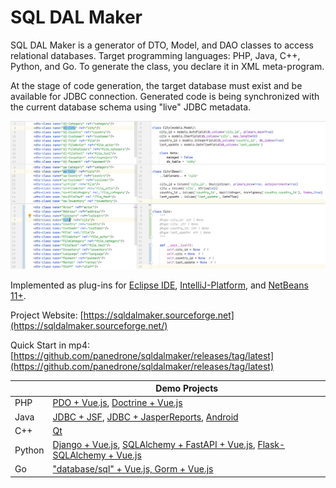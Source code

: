 # SQL DAL Maker

SQL DAL Maker is a generator of DTO, Model, and DAO classes to access relational databases. Target programming
languages: PHP, Java, C++, Python, and Go. To generate the class, you declare it in XML meta-program.

At the stage of code generation, the target database must exist and be available for JDBC connection.
Generated code is being synchronized with the current database schema using "live" JDBC metadata.

![SQL DAL Maker](sdm_python.png)

Implemented as plug-ins
for [Eclipse IDE](http://marketplace.eclipse.org/content/sql-dal-maker), [IntelliJ-Platform](http://plugins.jetbrains.com/plugin/7092),
and [NetBeans 11+](https://github.com/panedrone/sqldalmaker/releases/tag/latest).

Project Website: [https://sqldalmaker.sourceforge.net](https://sqldalmaker.sourceforge.net/)

Quick Start in
mp4: [https://github.com/panedrone/sqldalmaker/releases/tag/latest](https://github.com/panedrone/sqldalmaker/releases/tag/latest)

|        | Demo Projects                                                                                                                                                                                                                                                              |
|--------|----------------------------------------------------------------------------------------------------------------------------------------------------------------------------------------------------------------------------------------------------------------------------|
| PHP    | [PDO + Vue.js](https://github.com/panedrone/sdm_demo_php_todolist), [Doctrine + Vue.js](https://github.com/panedrone/sdm_demo_todolist_php_doctrine)                                                                                                                       |
| Java   | [JDBC + JSF](https://github.com/panedrone/sdm_demo_jsf_todolist), [JDBC + JasperReports](https://github.com/panedrone/sdm_demo_jasper_reports_northwindEF), [Android](https://github.com/panedrone/sdm_demo_android_thesaurus)                                             |
| C++    | [Qt](https://github.com/panedrone/sdm_demo_qt6_thesaurus)                                                                                                                                                                                                                  |
| Python | [Django + Vue.js](https://github.com/panedrone/sdm_demo_todolist_django), [SQLAlchemy + FastAPI + Vue.js](https://github.com/panedrone/sdm_demo_todolist_fastapi_sqlalchemy), [Flask-SQLAlchemy + Vue.js](https://github.com/panedrone/sdm_demo_todolist_flask_sqlalchemy) |
| Go     | ["database/sql" + Vue.js, Gorm + Vue.js](https://github.com/panedrone/sdm_demo_todolist_sqlite3_golang)                                                                                                                                                                    |